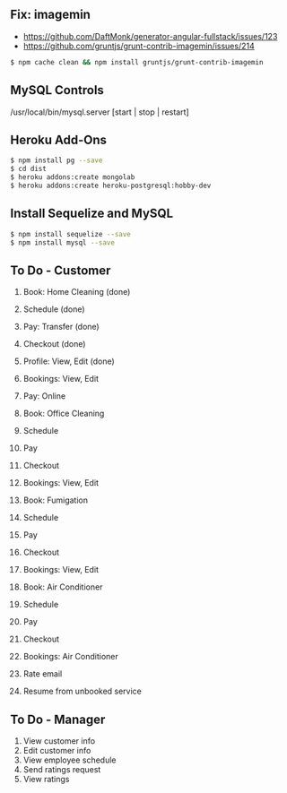 ## Fix: imagemin
* https://github.com/DaftMonk/generator-angular-fullstack/issues/123
* https://github.com/gruntjs/grunt-contrib-imagemin/issues/214
```sh
$ npm cache clean && npm install gruntjs/grunt-contrib-imagemin
```

## MySQL Controls
/usr/local/bin/mysql.server [start | stop | restart]


## Heroku Add-Ons
```sh
$ npm install pg --save
$ cd dist
$ heroku addons:create mongolab
$ heroku addons:create heroku-postgresql:hobby-dev
```

## Install Sequelize and MySQL
```sh
$ npm install sequelize --save
$ npm install mysql --save 
```


## To Do - Customer
1. Book: Home Cleaning (done)
2. Schedule (done)
3. Pay: Transfer (done)
4. Checkout (done)
5. Profile: View, Edit (done)
6. Bookings: View, Edit

7. Pay: Online

8. Book: Office Cleaning
9. Schedule
10. Pay
11. Checkout
12. Bookings: View, Edit

13. Book: Fumigation
14. Schedule
15. Pay
16. Checkout
17. Bookings: View, Edit

18. Book: Air Conditioner
19. Schedule
20. Pay
21. Checkout
22. Bookings: Air Conditioner

23. Rate email
24. Resume from unbooked service

## To Do - Manager
1. View customer info
2. Edit customer info
3. View employee schedule
4. Send ratings request
5. View ratings
